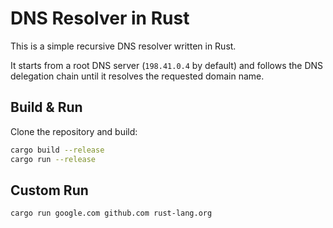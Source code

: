 # DNS Resolver in Rust

This is a simple recursive DNS resolver written in Rust.

It starts from a root DNS server (`198.41.0.4` by default) and follows the DNS delegation chain until it resolves the requested domain name.

## Build & Run

Clone the repository and build:

```bash
cargo build --release
cargo run --release
```

## Custom Run

```bash
cargo run google.com github.com rust-lang.org
```
